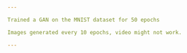 ```yaml
---

Trained a GAN on the MNIST dataset for 50 epochs

Images generated every 10 epochs, video might not work.

---
```

